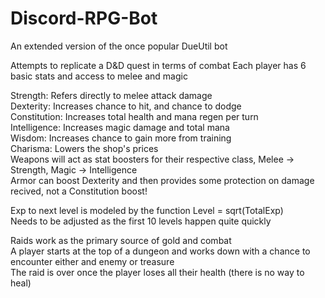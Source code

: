 # Discord-RPG-Bot
An extended version of the once popular DueUtil bot

Attempts to replicate a D&D quest in terms of combat
Each player has 6 basic stats and access to melee and magic

Strength: Refers directly to melee attack damage\
Dexterity: Increases chance to hit, and chance to dodge\
Constitution: Increases total health and mana regen per turn\
Intelligence: Increases magic damage and total mana\
Wisdom: Increases chance to gain more from training\
Charisma: Lowers the shop's prices\
Weapons will act as stat boosters for their respective class, Melee -> Strength, Magic -> Intelligence\
Armor can boost Dexterity and then provides some protection on damage recived, not a Constitution boost!

Exp to next level is modeled by the function Level = sqrt(TotalExp)\
Needs to be adjusted as the first 10 levels happen quite quickly

Raids work as the primary source of gold and combat\
A player starts at the top of a dungeon and works down with a chance to encounter either and enemy or treasure\
The raid is over once the player loses all their health (there is no way to heal)